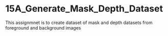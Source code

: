 # 15A_Generate_Mask_Depth_Dataset
This assignmnet is to create dataset of mask and depth datasets from foreground and background images

